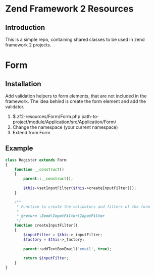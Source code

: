 Zend Framework 2 Resources
==========================

Introduction
------------
This is a simple repo, containing shared classes to be used in zend framework 2 projects. 


Form
====

Installation
------------

Add validation helpers to form elements, that are not included in the framework. 
The idea behind is create the form element and add the validator.

1. $ zf2-resources/Form/Form.php path-to-project/module/Application/src/Application/Form/
1. Change the namespace (your current namespace)
2. Extend from Form


Example
-------

```php
class Register extends Form 
{
	function __construct()
	{
		parent::__construct();
		
		$this->setInputFilter($this->createInputFilter());
	}

	/**
	 * Function to create the validators and filters of the form
	 * 
	 * @return \Zend\InputFilter\InputFilter
	 */
	function createInputFilter()
	{
		$inputFilter = $this->_inputFilter;
		$factory = $this->_factory;
		
		parent::addTextBoxEmail('email', true);
		
		return $inputFilter;
	}
}
```

